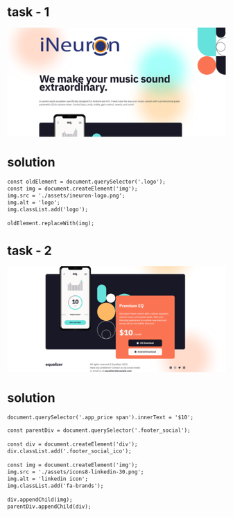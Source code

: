 # task - 1
![img](./Output/DOM%20P3%20SS-1.png)

# solution 
```
const oldElement = document.querySelector('.logo');
const img = document.createElement('img');
img.src = './assets/ineuron-logo.png';
img.alt = 'logo';
img.classList.add('logo');

oldElement.replaceWith(img);

```

# task - 2
![img](./Output/DOM%20P3%20SS-2.png)

# solution 
```
document.querySelector('.app_price span').innerText = '$10';
```

```
const parentDiv = document.querySelector('.footer_social');

const div = document.createElement('div');
div.classList.add('.footer_social_ico');

const img = document.createElement('img');
img.src = './assets/icons8-linkedin-30.png';
img.alt = 'linkedin icon';
img.classList.add('fa-brands');

div.appendChild(img);
parentDiv.appendChild(div);
```